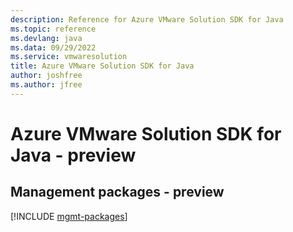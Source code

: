```yaml
---
description: Reference for Azure VMware Solution SDK for Java
ms.topic: reference
ms.devlang: java
ms.data: 09/29/2022
ms.service: vmwaresolution
title: Azure VMware Solution SDK for Java
author: joshfree
ms.author: jfree
---
```

# Azure VMware Solution SDK for Java - preview

## Management packages - preview
[!INCLUDE [mgmt-packages](vmware-solution-mgmt-index.md)]